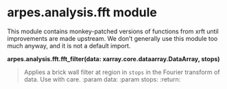 # arpes.analysis.fft module

This module contains monkey-patched versions of functions from xrft
until improvements are made upstream. We don’t generally use this module
too much anyway, and it is not a default import.

**arpes.analysis.fft.fft\_filter(data: xarray.core.dataarray.DataArray,
stops)**

> Applies a brick wall filter at region in `stops` in the Fourier
> transform of data. Use with care. :param data: :param stops: :return:
